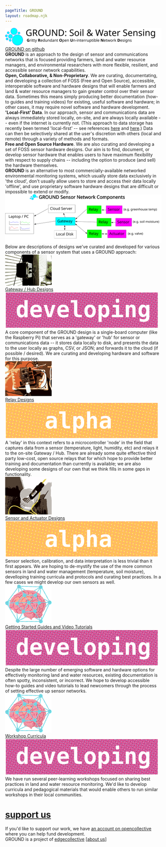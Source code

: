 ```yaml
---
pageTitle: GROUND 
layout: roadmap.njk
---
```

  <div id="content">
    <div id="header">
      <img class="logo" src="/img/roadmap/edge.svg" alt="peermaps">
      <div class="links">
        <div>
          <a href="https://github.com/edgecollective">GROUND on github</a>
        </div>
      </div>
    </div>
    <!--<div class = "section">
gritty resilient open un-interruptible network design</br>
land -- local-first accessible network design </br>
<b>G</b>ritty <b>R</b>ural <b>O</b>pen <b>U</b>n-interruptible <b>N</b>etwork <b>D</b>esign</br>
    </div>-->
    <div class="section">
     <b>GROUND</b> is an approach to the design of sensor and communications networks that is focused providing farmers, land and water resource managers, and environmental researchers with more flexible, resilient, and accessible sensor network capabilities.
    </div>
    <div class="section">
     <b>Open, Collaborative, & Non-Proprietary</b>. We are curating, documentating, and developing a collection of FOSS (Free and Open Source), accessible, interoperable software and hardware designs that will enable farmers and land & water resource managers to gain greater control over their sensor data.  Sometimes this means simply producing better documentation (how-to guides and training videos) for existing, useful software and hardware; in other cases, it may require novel software and hardware development.
    </div>
    <div class="section">
     <b>'Local-First' Data</b>. In our approach, sensor and communications data are always immediately stored locally, on-site, and are always locally available -- even if the internet is currently not. (This approach to data storage has recently been termed 'local-first' -- see references <a href="https://www.inkandswitch.com/local-first.html">here</a> and <a href="https://www.digital-democracy.org/blog/localfirst/">here</a>.) Data can then be selectively shared at the user's discretion with others (local and remote) through a variety of methods and formats.
    </div>
    <div class="section">
     <b>Free and Open Source Hardware</b>. We are also curating and developing a set of FOSS sensor hardware designs.  Our aim is to find, document, or develop sensor hardware that enables users to have maximum flexibility with respect to supply chains -- including the option to produce (and sell) the hardware themselves.
    </div>
     <div class="section">
     <b>GROUND</b> is an alternative to most commercially-available networked environmental monitoring systems, which usually store data exclusively in  'the cloud', don't usually allow users to store and access their data locally 'offline', and use proprietary software hardware designs that are difficult or impossible to extend or modify. 
    </div>
    <div id="content">
    <div id="header">
      <img class="logo" src="/img/roadmap/modules.svg" alt="peermaps">
    </div>
    <!--
    <h1><a name="GROUND Components" href="https://peermaps.org/#support-us">GROUND Components</a></h1>-->
    <div class="section">
      Below are descriptions of designs we've curated and developed for various components of a sensor system that uses a GROUND approach:
    </div>
       <div class="project">
      <div class="logo">
        <a href="ttps://edgecollective.io"><img src="/img/roadmap/baseStation_c.gif" width="150px" style="padding-top: &gt;20px"></a>
      </div>
      <div class="desc">
        <div class="row">
          <div class="title">
            <a href="ttps://edgecollective.io">Gateway / Hub Designs</a>
          </div>
           <div class="status"><img src="/img/roadmap/developing.svg" alt="in development" title="in development"></div>
        </div>
        A core component of the GROUND design is a single-board computer (like the Raspberry Pi) that serves as a 'gateway' or 'hub' for sensor or communications data -- it stores data locally to disk, and presents the data to the user locally as graphs, CSV, or JSON; and forwards it to the cloud (if possible / desired).  We are curating and developing hardware and software for this purpose. 
      </div>
    </div>
    <div class="project">
      <div class="logo">
      <a href="ttps://edgecollective.io"><img src="/img/roadmap/feather_milled_c.gif" width="150px"></a>
      </div>
      <div class="desc">
        <div class="row">
          <div class="title">
            <a href="ttps://edgecollective.io">Relay Designs</a>
          </div>
          <div class="status"><img src="/img/roadmap/alpha.svg" alt="alpha release" title="alpha release"></div>
        </div>
        A 'relay' in this context refers to a microcontroller 'node' in the field that captures data from a sensor (temperature, light, humidity, etc) and relays it to the on-site Gateway / Hub.  There are already some quite effective third party low-cost, open source relays that for which hope to provide better training and documentation than currently is available; we are also developing some designs of our own that we think fills in some gaps in functionality.
      </div>
    </div>
    <div class="project">
      <div class="logo">
      <a href="ttps://edgecollective.io"><img src="/img/roadmap/moisture_c.gif" width="150px"></a>
      </div>
      <div class="desc">
        <div class="row">
          <div class="title">
            <a href="https://github.com/peermaps/eyros">Sensor and Actuator Designs</a>
          </div>
          <div class="status"><img src="/img/roadmap/alpha.svg" alt="alpha release" title="alpha release"></div>
        </div>
        Sensor selection, calibration, and data interpretation is less trivial than it first appears.  We are hoping to de-mystify the use of the more common sensors in land and water management (temperature, soil moisture), develloping training curricula and protocols and curating best practices. In a few cases we might develop our own sensors as well. 
      </div>
    </div>
    <div class="project">
      <div class="logo">
        <a href="ttps://edgecollective.io"><img src="/img/roadmap/swarmhead.svg" width="150px"></a>
      </div>
      <div class="desc">
        <div class="row">
          <div class="title">
            <a href="ttps://edgecollective.io">Getting Started Guides and Video Tutorials</a>
          </div>
          <div class="status"><img src="/img/roadmap/developing.svg" alt="in development" title="in development"></div>
        </div>
       Despite the large number of emerging software and hardware options for effectively monitoring land and water resources, existing documentation is often spotty, inconsistent, or incorrect.  We hope to develop accessible how-to guides and video tutorials to lead newcomers through the process of setting effective up sensor networks.  
      </div>
    </div>
    <div class="project">
      <div class="logo">
        <a href="https://edgecollective.io"><img src="/img/roadmap/swarmhead.svg" width="150px"></a>
      </div>
      <div class="desc">
        <div class="row">
          <div class="title">
            <a href="https://edgecollective.io">Workshop Curricula</a>
          </div>
          <div class="status"><img src="/img/roadmap/developing.svg" alt="in development" title="in development"></div>
        </div>
        We have run several peer-learning workshops focused on sharing best practices in land and water resource monitoring.  We'd like to develop curricula and pedagogical materials that would enable others to run similar workshops in their local communities.
      </div>
    </div>
    <h1><a name="support-us" href="http://opencollective.com/edgecollective">support us</a></h1>
    <div class="section">
      If you'd like to support our work, we have
      <a href="http://opencollective.com/edgecollective">an account on opencollective</a>
      where you can help fund development.
    </div>
  </div>
  <div id="footer">
    <div>
      GROUND is a project of <a href="https://edgecollective.io">edgecollective</a>
      <span class="about">[<a href="https://edgecollective.io/#about">about us</a>]
    </span></div>
    <div>
    </div>
  </div>

